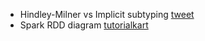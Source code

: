 * Hindley-Milner vs Implicit subtyping [tweet](https://twitter.com/javierwchavarri/status/1082597155628568577)
* Spark RDD diagram [tutorialkart](https://www.tutorialkart.com/apache-spark/spark-rdd-reduce/)